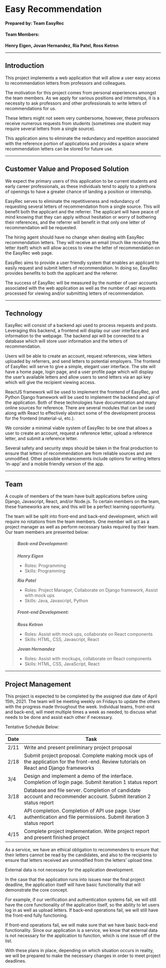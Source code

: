 # Easy Recommendation
#### Prepared by: Team EasyRec

#### Team Members:
__Henry Eigen, Jovan Hernandez, Ria Patel, Ross Ketron__

---

## Introduction

This project implements a web application that will allow a user easy access to recommendation letters from professors and colleagues. 

The motivation for this project comes from personal experiences amongst the team members. As we apply for various positions and internships, it is a necessity to ask professors and other professionals to write letters of recommendations for us. 

These letters might not seem very cumbersome, however, these professors receive numerous requests from students (sometimes one student may require several letters from a single source). 

This application aims to eliminate the redundancy and repetition associated with the reference portion of applications and provides a space where recommendation letters can be stored for future use. 

---

## Customer Value and Proposed Solution

We expect the primary users of this application to be current students and early career professionals, as these individuals tend to apply to a plethora of openings to have a greater chance of landing a position or internship.

EasyRec serves to eliminate the repetitiveness and redundancy of requesting several letters of recommendation from a single source. This will benefit both the applicant and the referrer. The applicant will have peace of mind knowing that they can apply without hesitation or worry of bothering their references, and the referrer will benefit in that only one letter of recommendation will be requested. 

The hiring agent should have no change when dealing with EasyRec recommendation letters. They will receive an email (much like receiving the letter itself) which will allow access to view the letter of recommendation on the EasyRec web page.

EasyRec aims to provide a user friendly system that enables an applicant to easily request and submit letters of recommendation. In doing so, EasyRec provides benefits to both the applicant and the referrer. 

The success of EasyRec will be measured by the number of user accounts associated with the web application as well as the number of api requests processed for viewing and/or submitting letters of recommendation.

---

## Technology

EasyRec will consist of a backend api used to process requests and posts. Leveraging this backend, a frontend will display our user interface and information to the webpage. The backend api will be connected to a database which will store user information and the letters of recommendation. 

Users will be able to create an account, request references, view letters uploaded by referrers, and send letters to potential employers. The frontend of EasyRec will serve to give a simple, elegant user interface. 
The site will have a home page, login page, and a user profile page which will display the user’s available letters and allow users to send letters via an api key which will give the recipient viewing access.

ReactJS framework will be used to implement the frontend of EasyRec, and Python Django framework will be used to implement the backend and api of the application. Both of these technologies have documentation and many online sources for reference. There are several modules that can be used along with React to effectively abstract some of the development process for the frontend (material-ui, etc.). 

We consider a minimal viable system of EasyRec to be one that allows a user to create an account, request a reference letter, upload a reference letter, and submit a reference letter. 

Several safety and security steps should be taken in the final production to ensure that letters of recommendation are from reliable sources and are unmodified. Other possible enhancements include options for writing letters ‘in-app’ and a mobile friendly version of the app. 

---

## Team

A couple of members of the team have built applications before using Django, Javascript, React, and/or Node.js. To certain members on the team, these frameworks are new, and this will be a perfect learning opportunity. 

The team will be split into front-end and back-end development, which will require no rotations from the team members. One member will act as a project manager as well as perform necessary tasks required by their team. Our team members are presented below:

>##### _Back-end Development_:
>
>___Henry Eigen___
>* Roles: Programming
>* Skills: Programming
>
>___Ria Patel___
>* Roles: Project Manager, Collaborate on Django framework, Assist with mock ups
>* Skills: Java, Javascript, Python 
>
>##### _Front-end Development_:
>___Ross Ketron___
>* Roles: Assist with mock ups, collaborate on React components
>* Skills: HTML, CSS, Javascript, React
>
>___Jovan Hernandez___
>* Roles: Assist with mockups, collaborate on React components 
>* Skills: HTML, CSS, JavaScript,  React

---

## Project Management

This project is expected to be completed by the assigned due date of April 15th, 2021. The team will be meeting weekly on Fridays to update the others with the progress made throughout the week. Individual teams, front-end and back-end, will meet multiple times a week as needed, to discuss what needs to be done and assist each other if necessary. 

Tentative Schedule Below:

| Date | Task |
---|---
| 2/11 | Write and present preliminary project proposal |
| 2/18 | Submit project proposal. Complete making mock ups of the application for the front-end. Review tutorials on React and Django frameworks |
| 3/4 | Design and implement a demo of the interface. Completion of login page. Submit iteration 1 status report
| 3/18 | Database and file server. Completion of candidate account and recommender account. Submit iteration 2 status report |
| 4/1 | API completion. Completion of API use page. User authentication and file permissions. Submit iteration 3 status report |
| 4/15 | Complete project implementation. Write project report and present finished project |


As a service, we have an ethical obligation to recommenders to ensure that their letters cannot be read by the candidates, and also to the recipients to ensure that letters received are unmodified from the letters’ upload time. 

External data is not necessary for the application development. 

In the case that the application runs into issues near the final project deadline, the application itself will have basic functionality that will demonstrate the core concept. 

For example, if our verification and authentication systems fail, we will still have the core functionality of the application itself, so the ability to let users log in as well as upload letters. If back-end operations fail, we will still have the front-end fully functioning.

If front-end operations fail, we will make sure that we have basic back-end functionality. Since our application is a service, we know that external data is not necessary for the application to function, which is one issue off of the list. 

With these plans in place, depending on which situation occurs in reality, we will be prepared to make the necessary changes in order to meet project deadlines. 
